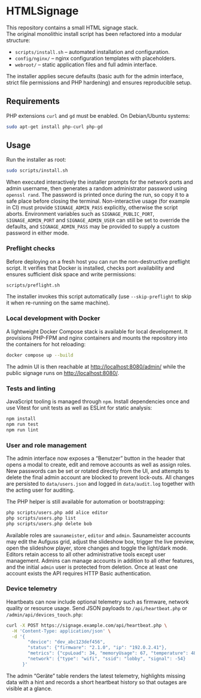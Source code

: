 # HTMLSignage

This repository contains a small HTML signage stack.  
The original monolithic install script has been refactored into a modular
structure:

- `scripts/install.sh` – automated installation and configuration.
- `config/nginx/` – nginx configuration templates with placeholders.
- `webroot/` – static application files and full admin interface.

The installer applies secure defaults (basic auth for the admin interface,
strict file permissions and PHP hardening) and ensures reproducible setup.

## Requirements

PHP extensions `curl` and `gd` must be enabled. On Debian/Ubuntu systems:

```bash
sudo apt-get install php-curl php-gd
```

## Usage

Run the installer as root:

```bash
sudo scripts/install.sh
```

When executed interactively the installer prompts for the network ports and
admin username, then generates a random administrator password using
`openssl rand`. The password is printed once during the run, so copy it to a
safe place before closing the terminal. Non-interactive usage (for example in
CI) must provide `SIGNAGE_ADMIN_PASS` explicitly, otherwise the script aborts.
Environment variables such as `SIGNAGE_PUBLIC_PORT`, `SIGNAGE_ADMIN_PORT` and
`SIGNAGE_ADMIN_USER` can still be set to override the defaults, and
`SIGNAGE_ADMIN_PASS` may be provided to supply a custom password in either
mode.

### Preflight checks

Before deploying on a fresh host you can run the non-destructive preflight
script. It verifies that Docker is installed, checks port availability and
ensures sufficient disk space and write permissions:

```bash
scripts/preflight.sh
```

The installer invokes this script automatically (use `--skip-preflight` to
skip it when re-running on the same machine).

### Local development with Docker

A lightweight Docker Compose stack is available for local development. It
provisions PHP-FPM and nginx containers and mounts the repository into the
containers for hot reloading:

```bash
docker compose up --build
```

The admin UI is then reachable at <http://localhost:8080/admin/> while the
public signage runs on <http://localhost:8080/>.

### Tests and linting

JavaScript tooling is managed through `npm`. Install dependencies once and use
Vitest for unit tests as well as ESLint for static analysis:

```bash
npm install
npm run test
npm run lint
```

### User and role management

The admin interface now exposes a “Benutzer” button in the header that opens a
modal to create, edit and remove accounts as well as assign roles. New passwords
can be set or rotated directly from the UI, and attempts to delete the final
admin account are blocked to prevent lock-outs. All changes are persisted to
`data/users.json` and logged in `data/audit.log` together with the acting user
for auditing.

The PHP helper is still available for automation or bootstrapping:

```bash
php scripts/users.php add alice editor
php scripts/users.php list
php scripts/users.php delete bob
```

Available roles are `saunameister`, `editor` and `admin`. Saunameister accounts
may edit the Aufguss grid, adjust the slideshow box, trigger the live preview,
open the slideshow player, store changes and toggle the light/dark mode. Editors
retain access to all other administrative tools except user management. Admins
can manage accounts in addition to all other features, and the initial
`admin` user is protected from deletion. Once at least one account exists the
API requires HTTP Basic authentication.

### Device telemetry

Heartbeats can now include optional telemetry such as firmware, network quality
or resource usage. Send JSON payloads to `/api/heartbeat.php` or
`/admin/api/devices_touch.php`:

```bash
curl -X POST https://signage.example.com/api/heartbeat.php \
  -H 'Content-Type: application/json' \
  -d '{
        "device": "dev_abc123def456",
        "status": {"firmware": "2.1.0", "ip": "192.0.2.41"},
        "metrics": {"cpuLoad": 34, "memoryUsage": 67, "temperature": 48},
        "network": {"type": "wifi", "ssid": "lobby", "signal": -54}
      }'
```

The admin “Geräte” table renders the latest telemetry, highlights missing data
with a hint and records a short heartbeat history so that outages are visible
at a glance.
